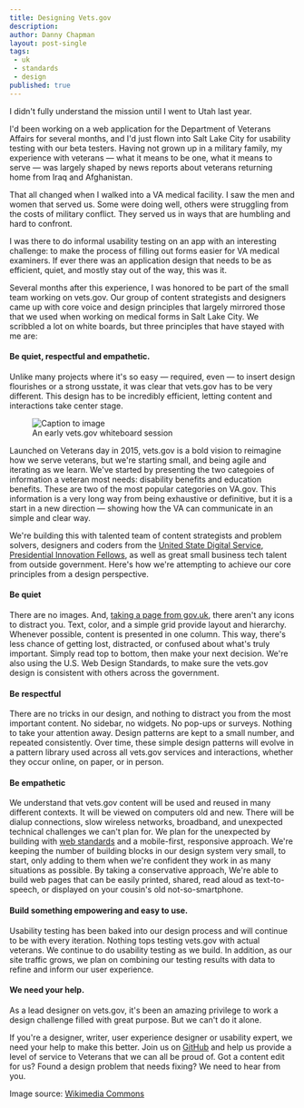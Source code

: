 ```yaml
---
title: Designing Vets.gov
description:
author: Danny Chapman
layout: post-single
tags:
 - uk
 - standards
 - design
published: true
---
```


<div markdown="1">

I didn't fully understand the mission until I went to Utah last year.

I'd been working on a web application for the Department of Veterans Affairs for several months, and I'd just flown into Salt Lake City for usability testing with our beta testers. Having not grown up in a military family, my experience with veterans — what it means to be one, what it means to serve — was largely shaped by news reports about veterans returning home from Iraq and Afghanistan.

<!--more-->

That all changed when I walked into a VA medical facility. I saw the men and women that served us. Some were doing well, others were struggling from the costs of military conflict. They served us in ways that are humbling and hard to confront.

I was there to do informal usability testing on an app with an interesting challenge: to make the process of filling out forms easier for VA medical examiners. If ever there was an application design that needs to be as efficient, quiet, and mostly stay out of the way, this was it.

Several months after this experience, I was honored to be part of the small team working on vets.gov. Our group of content strategists and designers came up with core voice and design principles that largely mirrored those that we used when working on medical forms in Salt Lake City. We scribbled a lot on white boards, but three principles that have stayed with me are:

#### Be quiet, respectful and empathetic.

Unlike many projects where it's so easy — required, even — to insert design flourishes or a strong  usstate, it was clear that vets.gov has to be very different. This design has to be incredibly efficient, letting content and interactions take center stage.

</div>

<div markdown="0">

<figure>
  <img src="/assets/images/content/posts/whiteboard.jpg" alt="Caption to image">
<figcaption>
  An early vets.gov whiteboard session
</figcaption>
</figure>

</div>

<div markdown="1">

Launched on Veterans day in 2015, vets.gov is a bold vision to reimagine how we serve veterans, but we're starting small, and being agile and iterating as we learn. We've started by presenting the two categoies of information a veteran most needs: disability benefits and education benefits. These are two of the most popular categories on VA.gov. This information is a very long way from being exhaustive or definitive, but it is a start in a new direction — showing how the VA can communicate in an simple and clear way.

We're building this with talented team of content strategists and problem solvers, designers and coders from the [United State Digital Service](https://www.whitehouse.gov/digital/united-states-digital-service), [Presidential Innovation Fellows](http://pif.gov), as well as great small business tech talent from outside government. Here's how we're attempting to achieve our core principles from a design perspective.

#### Be quiet

There are no images. And, [taking a page from gov.uk](https://gds.blog.gov.uk/2013/06/18/retiring-our-icons/), there aren't any icons to distract you. Text, color, and a simple grid provide layout and hierarchy. Whenever possible, content is presented in one column. This way, there's less chance of getting lost, distracted, or confused about what's truly important. Simply read top to bottom, then make your next decision. We're also using the U.S. Web Design Standards, to make sure the vets.gov design is consistent with others across the government.

#### Be respectful

There are no tricks in our design, and nothing to distract you from the most important content. No sidebar, no widgets. No pop-ups or surveys. Nothing to take your attention away. Design patterns are kept to a small number, and repeated consistently. Over time, these simple design patterns will evolve in a pattern library used across all vets.gov services and interactions, whether they occur online, on paper, or in person.

#### Be empathetic

We understand that vets.gov content will be used and reused in many different contexts. It will be viewed on computers old and new. There will be dialup connections, slow wireless networks, broadband, and unexpected technical challenges we can't plan for. We plan for the unexpected by building with [web standards](http://www.webstandards.org/) and a mobile-first, responsive approach. We're keeping the number of building blocks in our design system very small, to start, only adding to them when we're confident they work in as many situations as possible. By taking a conservative approach, We're able to build web pages that can be easily printed, shared, read aloud as text-to-speech, or displayed on your cousin's old not-so-smartphone.

#### Build something empowering and easy to use.

Usability testing has been baked into our design process and will continue to be with every iteration. Nothing tops testing vets.gov with actual veterans. We continue to do usability testing as we build. In addition, as our site traffic grows, we plan on combining our testing results with data to refine and inform our user experience.

#### We need your help.

As a lead designer on vets.gov, it's been an amazing privilege to work a design challenge filled with great purpose. But we can't do it alone.

If you're a designer, writer, user experience designer or usability expert, we need your help to make this better. Join us on [GitHub](https://github.com/department-of-veterans-affairs/vets-website) and help us provide a level of service to Veterans that we can all be proud of. Got a content edit for us? Found a design problem that needs fixing? We need to hear from you.

</div>

<div class="disclaimer" markdown="1">

Image source: [Wikimedia Commons](https://commons.wikimedia.org/wiki/File:Utah_counties_%26_cities.jpg)

</div>
